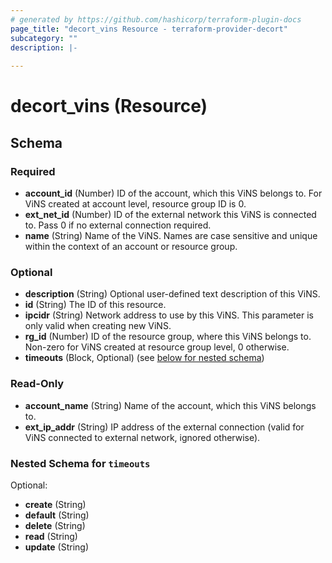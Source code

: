 ```yaml
---
# generated by https://github.com/hashicorp/terraform-plugin-docs
page_title: "decort_vins Resource - terraform-provider-decort"
subcategory: ""
description: |-
  
---
```


# decort_vins (Resource)





<!-- schema generated by tfplugindocs -->
## Schema

### Required

- **account_id** (Number) ID of the account, which this ViNS belongs to. For ViNS created at account level, resource group ID is 0.
- **ext_net_id** (Number) ID of the external network this ViNS is connected to. Pass 0 if no external connection required.
- **name** (String) Name of the ViNS. Names are case sensitive and unique within the context of an account or resource group.

### Optional

- **description** (String) Optional user-defined text description of this ViNS.
- **id** (String) The ID of this resource.
- **ipcidr** (String) Network address to use by this ViNS. This parameter is only valid when creating new ViNS.
- **rg_id** (Number) ID of the resource group, where this ViNS belongs to. Non-zero for ViNS created at resource group level, 0 otherwise.
- **timeouts** (Block, Optional) (see [below for nested schema](#nestedblock--timeouts))

### Read-Only

- **account_name** (String) Name of the account, which this ViNS belongs to.
- **ext_ip_addr** (String) IP address of the external connection (valid for ViNS connected to external network, ignored otherwise).

<a id="nestedblock--timeouts"></a>
### Nested Schema for `timeouts`

Optional:

- **create** (String)
- **default** (String)
- **delete** (String)
- **read** (String)
- **update** (String)


